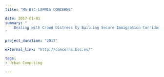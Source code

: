 ```yaml
---
title: "MS-BSC-LAFMIA CONCERNS"

date: 2017-01-01
summary: "
	Dealing with Crowd Distress by Building Secure Immigration Corridors
"

project_duration: "2017"

external_link: "http://concerns.bsc.es/"

tags:
- Urban Computing

---
```

